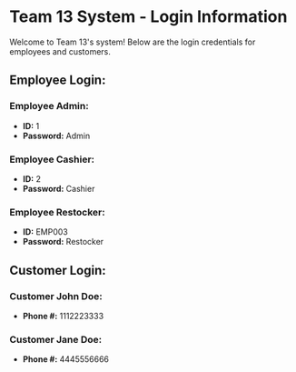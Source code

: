 # Team 13 System - Login Information

Welcome to Team 13's system! Below are the login credentials for employees and customers.

## Employee Login:

### Employee Admin:
- **ID:**  1
- **Password:** Admin

### Employee Cashier:
- **ID:** 2
- **Password:** Cashier

### Employee Restocker:
- **ID:** EMP003
- **Password:** Restocker

## Customer Login:

### Customer John Doe:
- **Phone #:** 1112223333

### Customer Jane Doe:
- **Phone #:** 4445556666
